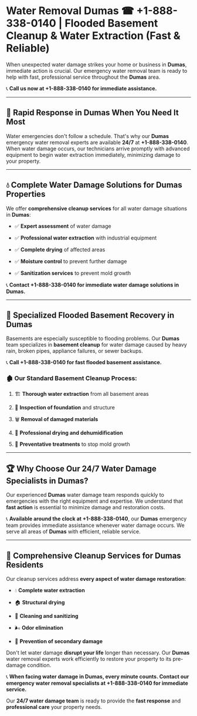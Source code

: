 # Water Removal Dumas ☎ +1-888-338-0140 | Flooded Basement Cleanup & Water Extraction (Fast & Reliable)

When unexpected water damage strikes your home or business in **Dumas**, immediate action is crucial. Our emergency water removal team is ready to help with fast, professional service throughout the **Dumas** area. 

📞 **Call us now at +1-888-338-0140 for immediate assistance.**
---
## 🚀 Rapid Response in Dumas When You Need It Most
Water emergencies don't follow a schedule. That's why our **Dumas** emergency water removal experts are available **24/7** at **+1-888-338-0140**. When water damage occurs, our technicians arrive promptly with advanced equipment to begin water extraction immediately, minimizing damage to your property.
---
## 💧 Complete Water Damage Solutions for Dumas Properties
We offer **comprehensive cleanup services** for all water damage situations in **Dumas**:
- ✅ **Expert assessment** of water damage  
- ✅ **Professional water extraction** with industrial equipment  
- ✅ **Complete drying** of affected areas  
- ✅ **Moisture control** to prevent further damage  
- ✅ **Sanitization services** to prevent mold growth  
📞 **Contact +1-888-338-0140 for immediate water damage solutions in Dumas.**
---
## 🌊 Specialized Flooded Basement Recovery in Dumas
Basements are especially susceptible to flooding problems. Our **Dumas** team specializes in **basement cleanup** for water damage caused by heavy rain, broken pipes, appliance failures, or sewer backups. 
📞 **Call +1-888-338-0140 for fast flooded basement assistance.**
### 🏚️ Our Standard Basement Cleanup Process:
1. 🏗️ **Thorough water extraction** from all basement areas  
2. 🔎 **Inspection of foundation** and structure  
3. 🗑️ **Removal of damaged materials**  
4. 💨 **Professional drying and dehumidification**  
5. 🚫 **Preventative treatments** to stop mold growth  
---
## 🏆 Why Choose Our 24/7 Water Damage Specialists in Dumas?
Our experienced **Dumas** water damage team responds quickly to emergencies with the right equipment and expertise. We understand that **fast action** is essential to minimize damage and restoration costs.
📞 **Available around the clock at +1-888-338-0140**, our **Dumas** emergency team provides immediate assistance whenever water damage occurs. We serve all areas of **Dumas** with efficient, reliable service.
---
## 🧹 Comprehensive Cleanup Services for Dumas Residents
Our cleanup services address **every aspect of water damage restoration**:
- 💧 **Complete water extraction**  
- 🏠 **Structural drying**  
- 🧼 **Cleaning and sanitizing**  
- 🌬️ **Odor elimination**  
- 🚫 **Prevention of secondary damage**  
Don't let water damage **disrupt your life** longer than necessary. Our **Dumas** water removal experts work efficiently to restore your property to its pre-damage condition.
📞 **When facing water damage in Dumas, every minute counts. Contact our emergency water removal specialists at +1-888-338-0140 for immediate service.**
Our **24/7 water damage team** is ready to provide the **fast response** and **professional care** your property needs.
